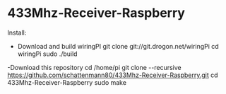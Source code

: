 # 433Mhz-Receiver-Raspberry

Install:

  - Download and build wiringPI
  git clone git://git.drogon.net/wiringPi
  cd wiringPi
  sudo ./build
  
  -Download this repository
  cd /home/pi
  git clone --recursive https://github.com/schattenmann80/433Mhz-Receiver-Raspberry.git
  cd 433Mhz-Receiver-Raspberry
  sudo make
